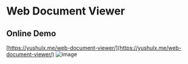 # Web Document Viewer

## Online Demo
[https://yushulx.me/web-document-viewer/](https://yushulx.me/web-document-viewer/)
![image](https://github.com/yushulx/web-document-viewer/assets/2202306/fd136bde-958e-447b-9e35-87f9e10a2e40)


